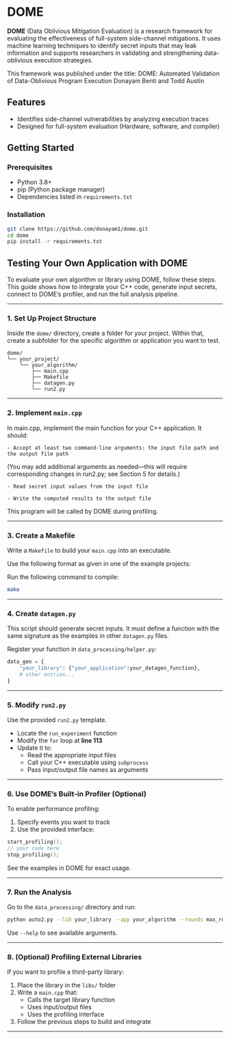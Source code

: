 # DOME


**DOME** (Data Oblivious Mitigation Evaluation) is a research framework for evaluating the effectiveness of full-system side-channel mitigations. It uses machine learning techniques to identify secret inputs that may leak information and supports researchers in validating and strengthening data-oblivious execution strategies.

This framework was published under the title:
DOME: Automated Validation of Data-Oblivious Program Execution
Donayam Benti and Todd Austin 

## Features
- Identifies side-channel vulnerabilities by analyzing execution traces
- Designed for full-system evaluation (Hardware, software, and compiler) 

## Getting Started

### Prerequisites

- Python 3.8+
- pip (Python package manager)
- Dependencies listed in `requirements.txt`

### Installation

```bash
git clone https://github.com/donayam1/dome.git
cd dome
pip install -r requirements.txt
```

## Testing Your Own Application with DOME

To evaluate your own algorithm or library using DOME, follow these steps. This guide shows how to integrate your C++ code, generate input secrets, connect to DOME’s profiler, and run the full analysis pipeline.

---

### 1. Set Up Project Structure

Inside the `dome/` directory, create a folder for your project. Within that, create a subfolder for the specific algorithm or application you want to test.

```
dome/
└── your_project/
    └── your_algorithm/
        ├── main.cpp
        ├── Makefile
        ├── datagen.py
        └── run2.py
```

---

### 2. Implement `main.cpp`

In main.cpp, implement the main function for your C++ application. It should:

    - Accept at least two command-line arguments: the input file path and the output file path
(You may add additional arguments as needed—this will require corresponding changes in run2.py; see Section 5 for details.)

    - Read secret input values from the input file

    - Write the computed results to the output file

This program will be called by DOME during profiling.

---

### 3. Create a Makefile

Write a `Makefile` to build your `main.cpp` into an executable.

Use the following format as given in one of the example projects:

Run the following command to compile:

```bash
make
```

---

### 4. Create `datagen.py`

This script should generate secret inputs. It must define a function with the same signature as the examples in other `datagen.py` files.

Register your function in `data_processing/helper.py`:

```python
data_gen = {
    "your_library": {"your_application":your_datagen_function},
    # other entries...
}
```

---

### 5. Modify `run2.py`

Use the provided `run2.py` template.

- Locate the `run_experiment` function
- Modify the `for` loop at **line 113**
- Update it to:
  - Read the appropriate input files
  - Call your C++ executable using `subprocess`
  - Pass input/output file names as arguments

---

### 6. Use DOME’s Built-in Profiler (Optional)

To enable performance profiling:

1. Specify events you want to track
2. Use the provided interface:

```cpp
start_profiling();
// your code here
stop_profiling();

```

See the examples in DOME for exact usage.

---

### 7. Run the Analysis

Go to the `data_processing/` directory and run:

```bash
python auto2.py --lib your_library --app your_algorithm --rounds max_rounds --fast 1 
```

Use `--help` to see available arguments.

---

### 8. (Optional) Profiling External Libraries

If you want to profile a third-party library:

1. Place the library in the `libs/` folder
2. Write a `main.cpp` that:
   - Calls the target library function
   - Uses input/output files
   - Uses the profiling interface
3. Follow the previous steps to build and integrate

---
